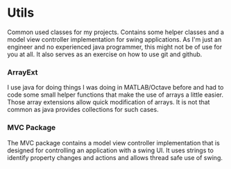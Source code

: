 # Utils
Common used classes for my projects. Contains some helper classes and a 
model view controller implementation for swing applications. As I'm just an 
engineer and no experienced java programmer, this might not be of use for 
you at all.
It also serves as an exercise on how to use git and github.

### ArrayExt
I use java for doing things I was doing in MATLAB/Octave before and had to code 
some small helper functions that make the use of arrays a little easier. Those 
array extensions allow quick modification of arrays. It is not that common as 
java provides collections for such cases.

### MVC Package
The MVC package contains a model view controller implementation that is designed
for controlling an application with a swing UI. It uses strings to identify 
property changes and actions and allows thread safe use of swing.